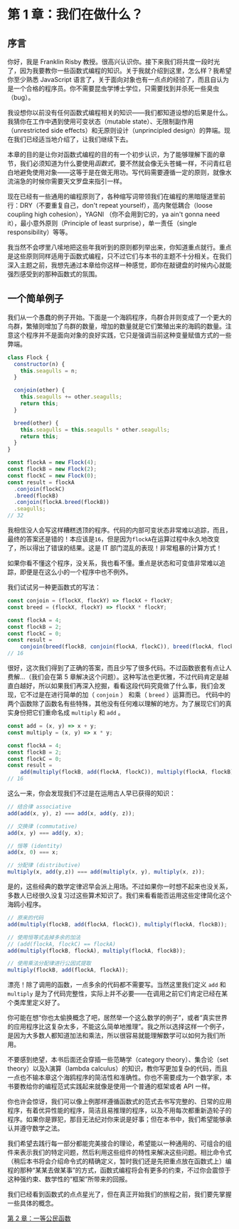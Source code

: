 # 第 1 章：我们在做什么？

## 序言

你好，我是 Franklin Risby 教授。很高兴认识你。接下来我们将共度一段时光了，因为我要教你一些函数式编程的知识。关于我就介绍到这里，怎么样？我希望你至少熟悉 JavaScript 语言了，关于面向对象也有一点点的经验了，而且自认为是一个合格的程序员。你不需要昆虫学博士学位，只需要找到并杀死一些臭虫（bug）。

我设想你以前没有任何函数式编程相关的知识——我们都知道设想的后果是什么。我猜你在工作中遇到使用可变状态（mutable state）、无限制副作用（unrestricted side effects）和无原则设计（unprincipled design）的弊端。现在我们已经适当地介绍了，让我们继续下去。

本章的目的是让你对函数式编程的目的有一个初步认识，为了能够理解下面的章节，我们必须知道为什么要使用*函数式*，要不然就会像无头苍蝇一样，不问青红皂白地避免使用对象——这等于是在做无用功。写代码需要遵循一定的原则，就像水流湍急的时候你需要天文罗盘来指引一样。


现在已经有一些通用的编程原则了，各种缩写词带领我们在编程的黑暗隧道里前行：DRY（不要重复自己，don't repeat yourself），高内聚低耦合（loose coupling high cohesion），YAGNI （你不会用到它的，ya ain't gonna need it），最小意外原则（Principle of least surprise），单一责任（single responsibility）等等。

我当然不会啰里八嗦地把这些年我听到的原则都列举出来，你知道重点就行。重点是这些原则同样适用于函数式编程，只不过它们与本书的主题不十分相关。在我们深入主题之前，我想先通过本章给你这样一种感觉，即你在敲键盘的时候内心就能强烈感受到的那种函数式的氛围。

<!--BREAK-->

## 一个简单例子

我们从一个愚蠢的例子开始。下面是一个海鸥程序，鸟群合并则变成了一个更大的鸟群，繁殖则增加了鸟群的数量，增加的数量就是它们繁殖出来的海鸥的数量。注意这个程序并不是面向对象的良好实践，它只是强调当前这种变量赋值方式的一些弊端。

```js
class Flock {
  constructor(n) {
    this.seagulls = n;
  }

  conjoin(other) {
    this.seagulls += other.seagulls;
    return this;
  }

  breed(other) {
    this.seagulls = this.seagulls * other.seagulls;
    return this;
  }
}

const flockA = new Flock(4);
const flockB = new Flock(2);
const flockC = new Flock(0);
const result = flockA
  .conjoin(flockC)
  .breed(flockB)
  .conjoin(flockA.breed(flockB))
  .seagulls;
// 32
```

我相信没人会写这样糟糕透顶的程序。代码的内部可变状态非常难以追踪，而且，最终的答案还是错的！本应该是`16`，但是因为`flockA`在运算过程中永久地改变了，所以得出了错误的结果。这是 IT 部门混乱的表现！非常粗暴的计算方式！

如果你看不懂这个程序，没关系，我也看不懂。重点是状态和可变值非常难以追踪，即便是在这么小的一个程序中也不例外。

我们试试另一种更函数式的写法：

```js
const conjoin = (flockX, flockY) => flockX + flockY;
const breed = (flockX, flockY) => flockX * flockY;

const flockA = 4;
const flockB = 2;
const flockC = 0;
const result =
    conjoin(breed(flockB, conjoin(flockA, flockC)), breed(flockA, flockB));
// 16
```

很好，这次我们得到了正确的答案，而且少写了很多代码。不过函数嵌套有点让人费解...（我们会在第 5 章解决这个问题）。这种写法也更优雅，不过代码肯定是越直白越好，所以如果我们再深入挖掘，看看这段代码究竟做了什么事，我们会发现，它不过是在进行简单的加（ `conjoin` ） 和乘（ `breed` ）运算而已。
代码中的两个函数除了函数名有些特殊，其他没有任何难以理解的地方。为了展现它们的真实身份把它们重命名成 `multiply` 和 `add` 。

```js
const add = (x, y) => x + y;
const multiply = (x, y) => x * y;

const flockA = 4;
const flockB = 2;
const flockC = 0;
const result =
    add(multiply(flockB, add(flockA, flockC)), multiply(flockA, flockB));
// 16
```
这么一来，你会发现我们不过是在运用古人早已获得的知识：

```js
// 结合律 associative
add(add(x, y), z) === add(x, add(y, z));

// 交换律 (commutative)
add(x, y) === add(y, x);

// 恒等 (identity)
add(x, 0) === x;

// 分配律 (distributive)
multiply(x, add(y,z)) === add(multiply(x, y), multiply(x, z));
```

是的，这些经典的数学定律迟早会派上用场。不过如果你一时想不起来也没关系，多数人已经很久没复习过这些算术知识了。我们来看看能否运用这些定律简化这个海鸥小程序。

```js
// 原来的代码
add(multiply(flockB, add(flockA, flockC)), multiply(flockA, flockB));

// 使用恒等式去掉多余的加法
// (add(flockA, flockC) == flockA)
add(multiply(flockB, flockA), multiply(flockA, flockB));

// 使用乘法分配律进行公因式提取
multiply(flockB, add(flockA, flockA));
```

漂亮！除了调用的函数，一点多余的代码都不需要写。当然这里我们定义 `add` 和 `multiply` 是为了代码完整性，实际上并不必要——在调用之前它们肯定已经在某个类库里定义好了。

你可能在想“你也太偷换概念了吧，居然举一个这么数学的例子”，或者“真实世界的应用程序比这复杂太多，不能这么简单地推理”。我之所以选择这样一个例子，是因为大多数人都知道加法和乘法，所以很容易就能理解数学可以如何为我们所用。

不要感到绝望，本书后面还会穿插一些范畴学（category theory）、集合论（set theory）以及λ演算（lambda calculus）的知识，教你写更加复杂的代码，而且一点也不输本章这个海鸥程序的简洁性和准确性。你也不需要成为一个数学家，本书要教给你的编程范式实践起来就像是使用一个普通的框架或者 API 一样。

你也许会惊讶，我们可以像上例那样遵循函数式的范式去书写完整的、日常的应用程序，有着优异性能的程序，简洁且易推理的程序，以及不用每次都重新造轮子的程序。如果你是罪犯，那目无法纪对你来说是好事；但在本书中，我们希望能够承认并遵守数学之法。

我们希望去践行每一部分都能完美接合的理论，希望能以一种通用的、可组合的组件来表示我们的特定问题，然后利用这些组件的特性来解决这些问题。相比命令式（稍后本书将会介绍命令式的精确定义，暂时我们还是先把重点放在函数式上）编程的那种“某某去做某事”的方式，函数式编程将会有更多的约束，不过你会震惊于这种强约束、数学性的“框架”所带来的回报。

我们已经看到函数式的点点星光了，但在真正开始我们的旅程之前，我们要先掌握一些具体的概念。

[第 2 章：一等公民函数](ch02.md)
